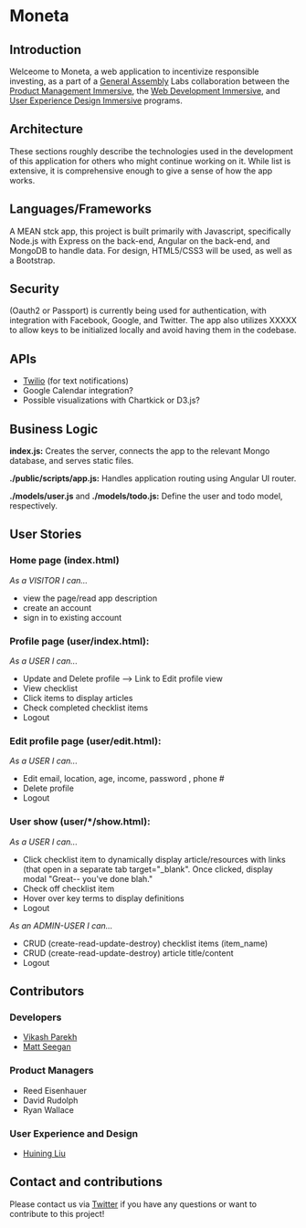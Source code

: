 # Moneta

## Introduction

Welceome to Moneta, a web application to incentivize responsible investing, as a part of a [General Assembly](http://www.ga.co) Labs collaboration between the [Product Management Immersive](https://generalassemb.ly/education/product-management-immersive), the [Web Development Immersive](https://generalassemb.ly/education/web-development-immersive), and [User Experience Design Immersive](https://generalassemb.ly/education/user-experience-design-immersive) programs.  

## Architecture

These sections roughly describe the technologies used in the development of this application for others who might continue working on it. While list is extensive, it is comprehensive enough to give a sense of how the app works.

## Languages/Frameworks

A MEAN stck app, this project is built primarily with Javascript, specifically Node.js with Express on the back-end, Angular on the back-end, and MongoDB to handle data. For design, HTML5/CSS3 will be used, as well as a Bootstrap.

<!-- ## Testing

The app can benefit from a lot of testing! Currently, Rspec and Capybara are used to test that only authorized users can access their profiles.  -->

## Security

(Oauth2 or Passport) is currently being used for authentication, with integration with Facebook, Google, and Twitter. The app also utilizes XXXXX to allow keys to be initialized locally and avoid having them in the codebase.

## APIs

* [Twilio](https://www.twilio.com) (for text notifications)
* Google Calendar integration?
* Possible visualizations with Chartkick or D3.js?

## Business Logic

**index.js:** Creates the server, connects the app to the relevant Mongo database, and serves static files.

**./public/scripts/app.js:** Handles application routing using Angular UI router.

**./models/user.js** and **./models/todo.js:** Define the user and todo model, respectively.
<!-- Include relevant API information here. -->

## User Stories

### Home page (index.html)

*As a VISITOR I can...*
* view the page/read app description
* create an account
* sign in to existing account

### Profile page (user/index.html):

*As a USER I can...*
* Update and Delete profile —> Link to Edit profile view
* View checklist
* Click items to display articles
* Check completed checklist items
* Logout

### Edit profile page (user/edit.html):

*As a USER I can...*
* Edit email, location, age, income, password , phone #
* Delete profile
* Logout

### User show (user/*/show.html):

*As a USER I can...*
* Click checklist item to dynamically display article/resources with links (that open in a separate tab target="_blank". Once clicked, display modal "Great-- you've done blah."
* Check off checklist item
* Hover over key terms to display definitions
* Logout

*As an ADMIN-USER I can...*
* CRUD (create-read-update-destroy) checklist items (item_name)
* CRUD (create-read-update-destroy) article title/content
* Logout

## Contributors

### Developers
* [Vikash Parekh](https://github.com/vikashiscool/)
* [Matt Seegan](https://github.com/mseegan)

### Product Managers
* Reed Eisenhauer
* David Rudolph
* Ryan Wallace

### User Experience and Design
* [Huining Liu](http://liuhuining.com/)



## Contact and contributions

Please contact us via [Twitter](https://twitter.com/MonetaInvesting) if you have any questions or want to contribute to this project!
